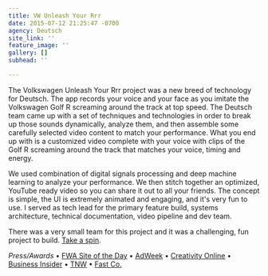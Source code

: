 ```yaml
---
title: VW Unleash Your Rrr
date: 2015-07-12 21:25:47 -0700
agency: Deutsch
site_link: ''
feature_image: ''
gallery: []
subhead: ''

---
```

The Volkswagen Unleash Your Rrr project was a new breed of technology for Deutsch. The app records your voice and your face as you imitate the Volkswagen Golf R screaming around the track at top speed. The Deutsch team came up with a set of techniques and technologies in order to break up those sounds dynamically, analyze them, and then assemble some carefully selected video content to match your performance. What you end up with is a customized video complete with your voice with clips of the Golf R screaming around the track that matches your voice, timing and energy.

We used combination of digital signals processing and deep machine learning to analyze your performance. We then stitch together an optimized, YouTube ready video so you can share it out to all your friends. The concept is simple, the UI is extremely animated and engaging, and it's very fun to use. I served as tech lead for the primary feature build, systems architecture, technical documentation, video pipeline and dev team.

There was a very small team for this project and it was a challenging, fun project to build. [Take a spin](http://rrr.vw.com).

*Press/Awards* •
[FWA Site of the Day](http://www.thefwa.com/site/unleash-your-rrrr) •
[AdWeek](http://www.adweek.com/adfreak/make-bunch-vrooming-and-squealing-car-noises-and-vw-will-turn-it-video-165861) •
[Creativity Online](http://creativity-online.com/work/volkswagen-unleash-your-rrrr-michael-winslow-demo/42684) •
[Business Insider](http://www.businessinsider.com/volkswagen-golf-r-voice-controlled-campaign-2015-7) •
[TNW](http://thenextweb.com/shareables/2015/07/15/vroom-vroom/) •
[Fast Co.](http://www.fastcocreate.com/3048595/you-control-this-new-vw-ad-by-making-your-own-ridiculous-car-noises)
